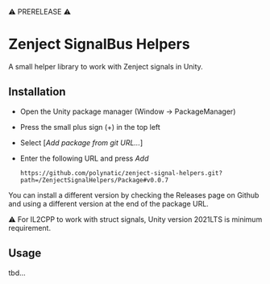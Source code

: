 ️⚠️ PRERELEASE ⚠️


# Zenject SignalBus Helpers

A small helper library to work with Zenject signals in Unity.

## Installation

* Open the Unity package manager (Window → PackageManager)
* Press the small plus sign (+) in the top left
* Select \[*Add package from git URL...*\]
* Enter the following URL and press *Add*

      https://github.com/polynatic/zenject-signal-helpers.git?path=/ZenjectSignalHelpers/Package#v0.0.7
     
You can install a different version by checking the Releases page on Github and using a different version at the end of the package URL.

⚠️ For IL2CPP to work with struct signals, Unity version 2021LTS is minimum requirement.

## Usage

tbd...